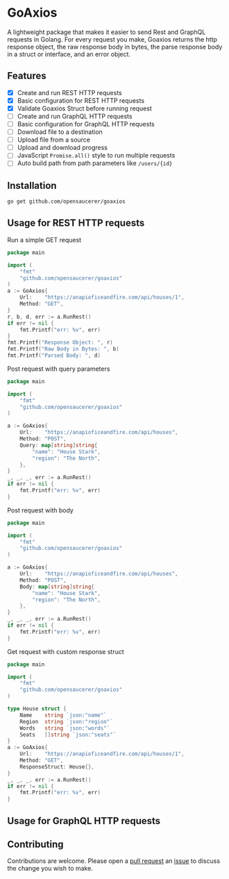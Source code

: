# GoAxios

A lightweight package that makes it easier to send Rest and GraphQL requests in Golang.
For every request you make, Goaxios returns the http response object, the raw response body in bytes, the parse response body in a struct or interface, and an error object.

## Features

- [x] Create and run REST HTTP requests
- [x] Basic configuration for REST HTTP requests
- [x] Validate Goaxios Struct before running request
- [ ] Create and run GraphQL HTTP requests
- [ ] Basic configuration for GraphQL HTTP requests
- [ ] Download file to a destination
- [ ] Upload file from a source
- [ ] Upload and download progress
- [ ] JavaScript `Promise.all()` style to run multiple requests
- [ ] Auto build path from path parameters like `/users/{id}`

## Installation

```bash
go get github.com/opensaucerer/goaxios
```

## Usage for REST HTTP requests

Run a simple GET request

```go
package main

import (
    "fmt"
    "github.com/opensaucerer/goaxios"
)
a := GoAxios{
    Url:    "https://anapioficeandfire.com/api/houses/1",
    Method: "GET",
}
r, b, d, err := a.RunRest()
if err != nil {
    fmt.Printf("err: %v", err)
}
fmt.Printf("Response Object: ", r)
fmt.Printf("Raw Body in Bytes: ", b)
fmt.Printf("Parsed Body: ", d)
```

Post request with query parameters

```go
package main

import (
    "fmt"
    "github.com/opensaucerer/goaxios"
)

a := GoAxios{
    Url:    "https://anapioficeandfire.com/api/houses",
    Method: "POST",
    Query: map[string]string{
        "name": "House Stark",
        "region": "The North",
    },
}
_, _, _, err := a.RunRest()
if err != nil {
    fmt.Printf("err: %v", err)
}
```

Post request with body

```go
package main

import (
    "fmt"
    "github.com/opensaucerer/goaxios"
)

a := GoAxios{
    Url:    "https://anapioficeandfire.com/api/houses",
    Method: "POST",
    Body: map[string]string{
        "name": "House Stark",
        "region": "The North",
    },
}
_, _, _, err := a.RunRest()
if err != nil {
    fmt.Printf("err: %v", err)
}
```

Get request with custom response struct

```go
package main

import (
    "fmt"
    "github.com/opensaucerer/goaxios"
)

type House struct {
    Name    string `json:"name"`
    Region  string `json:"region"`
    Words   string `json:"words"`
    Seats   []string `json:"seats"`
}
a := GoAxios{
    Url:    "https://anapioficeandfire.com/api/houses/1",
    Method: "GET",
    ResponseStruct: House{},
}
_, _, _, err := a.RunRest()
if err != nil {
    fmt.Printf("err: %v", err)
}
```

## Usage for GraphQL HTTP requests

## Contributing

Contributions are welcome. Please open a [pull request](https://github.com/opensaucerer/goaxios/pulls) an [issue](https://github.com/opensaucerer/goaxios/issues) to discuss the change you wish to make.
